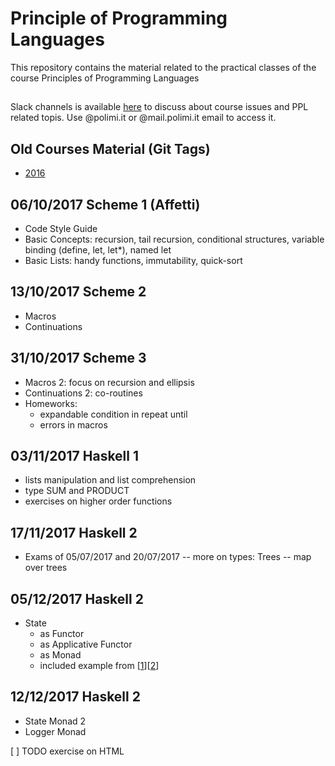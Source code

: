 # Principle of Programming Languages

This repository contains the material related to the practical classes of the course Principles of Programming Languages

##

Slack channels is available [here](https://ppl-course.slack.com) to discuss about course issues and PPL related topis. Use @polimi.it or @mail.polimi.it email to access it.


## Old Courses Material (Git Tags)

-  [2016](https://github.com/riccardotommasini/plp/releases/tag/2016) 

## 06/10/2017 Scheme 1 (Affetti)
- Code Style Guide
- Basic Concepts: recursion, tail recursion, conditional structures, variable binding (define, let, let*), named let
- Basic Lists: handy functions, immutability, quick-sort


## 13/10/2017 Scheme 2
- Macros
- Continuations


## 31/10/2017 Scheme 3
- Macros 2: focus on recursion and ellipsis
- Continuations 2: co-routines
- Homeworks:
    - expandable condition in repeat until
    - errors in macros

## 03/11/2017 Haskell 1
- lists manipulation and list comprehension
- type SUM and PRODUCT
- exercises on higher order functions
 
## 17/11/2017 Haskell 2
- Exams of 05/07/2017 and 20/07/2017
    -- more on types: Trees
    -- map over trees

## 05/12/2017 Haskell 2
- State
    + as Functor
    + as Applicative Functor
    + as Monad
    + included example from \[[1](http://cmsc-16100.cs.uchicago.edu/2016/Lectures/18-state-monad-1.php)\]\[[2](http://cmsc-16100.cs.uchicago.edu/2016/Lectures/19-state-monad-2.php)\]

## 12/12/2017 Haskell 2
- State Monad 2
- Logger Monad


[ ] TODO exercise on HTML


